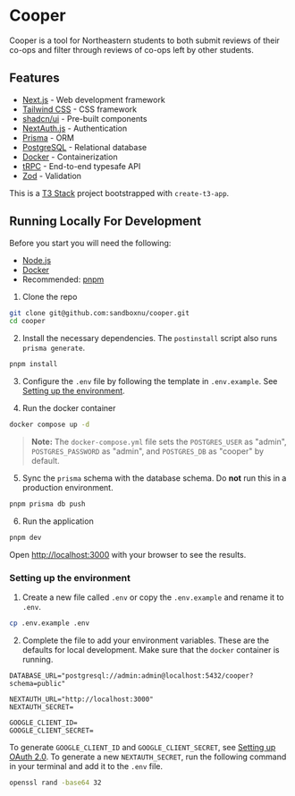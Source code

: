 # Cooper

Cooper is a tool for Northeastern students to both submit reviews of their co-ops and filter through reviews of co-ops left by other students.

## Features

- [Next.js](https://nextjs.org) - Web development framework
- [Tailwind CSS](https://tailwindcss.com) - CSS framework
- [shadcn/ui](https://ui.shadcn.com/) - Pre-built components
- [NextAuth.js](https://next-auth.js.org/) - Authentication
- [Prisma](https://www.prisma.io/) - ORM
- [PostgreSQL](https://www.postgresql.org/) - Relational database
- [Docker](https://www.docker.com/) - Containerization
- [tRPC](https://trpc.io/) - End-to-end typesafe API
- [Zod](https://zod.dev/) - Validation

This is a [T3 Stack](https://create.t3.gg/) project bootstrapped with `create-t3-app`.

## Running Locally For Development

Before you start you will need the following:

- [Node.js](https://nodejs.org/en)
- [Docker](https://www.docker.com/)
- Recommended: [pnpm](https://pnpm.io/)

1. Clone the repo

```bash
git clone git@github.com:sandboxnu/cooper.git
cd cooper
```

2. Install the necessary dependencies. The `postinstall` script also runs `prisma generate`.

```bash
pnpm install
```

3. Configure the `.env` file by following the template in `.env.example`. See [Setting up the environment](#setting-up-the-environment).

4. Run the docker container

```bash
docker compose up -d
```

> **Note:** The `docker-compose.yml` file sets the `POSTGRES_USER` as "admin", `POSTGRES_PASSWORD` as "admin", and `POSTGRES_DB` as "cooper" by default.

5. Sync the `prisma` schema with the database schema. Do **not** run this in a production environment.

```bash
pnpm prisma db push
```

6. Run the application

```bash
pnpm dev
```

Open [http://localhost:3000](http://localhost:3000) with your browser to see the results.

### Setting up the environment

1. Create a new file called `.env` or copy the `.env.example` and rename it to `.env`.

```bash
cp .env.example .env
```

2. Complete the file to add your environment variables. These are the defaults for local development. Make sure that the `docker` container is running.

```env
DATABASE_URL="postgresql://admin:admin@localhost:5432/cooper?schema=public"

NEXTAUTH_URL="http://localhost:3000"
NEXTAUTH_SECRET=

GOOGLE_CLIENT_ID=
GOOGLE_CLIENT_SECRET=
```

To generate `GOOGLE_CLIENT_ID` and `GOOGLE_CLIENT_SECRET`, see [Setting up OAuth 2.0](https://support.google.com/cloud/answer/6158849?hl=en). To generate a new `NEXTAUTH_SECRET`, run the following command in your terminal and add it to the `.env` file.

```bash
openssl rand -base64 32
```
